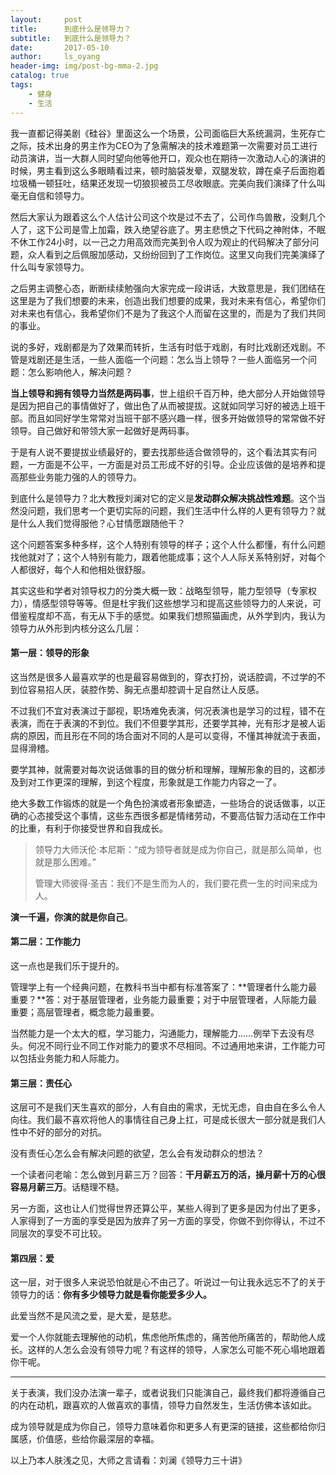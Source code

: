```yaml
---
layout:     post
title:      到底什么是领导力？
subtitle:   到底什么是领导力？
date:       2017-05-10
author:     ls_oyang
header-img: img/post-bg-mma-2.jpg
catalog: true
tags:
    - 健身
    - 生活
---
```




我一直都记得美剧《硅谷》里面这么一个场景，公司面临巨大系统漏洞，生死存亡之际，技术出身的男主作为CEO为了急需解决的技术难题第一次需要对员工进行动员演讲，当一大群人同时望向他等他开口，观众也在期待一次激动人心的演讲的时候，男主看到这么多眼睛看过来，顿时脑袋发晕，双腿发软，蹲在桌子后面抱着垃圾桶一顿狂吐，结果还发现一切狼狈被员工尽收眼底。完美向我们演绎了什么叫毫无自信和领导力。

然后大家认为跟着这么个人估计公司这个坎是过不去了，公司作鸟兽散，没剩几个人了，这下公司是雪上加霜，跌入绝望谷底了。男主悲愤之下代码之神附体，不眠不休工作24小时，以一己之力用高效而完美到令人叹为观止的代码解决了部分问题，众人看到之后佩服加感动，又纷纷回到了工作岗位。这里又向我们完美演绎了什么叫专家领导力。

之后男主调整心态，断断续续勉强向大家完成一段讲话，大致意思是，我们团结在这里是为了我们想要的未来，创造出我们想要的成果，我对未来有信心，希望你们对未来也有信心，我希望你们不是为了我这个人而留在这里的，而是为了我们共同的事业。

说的多好，戏剧都是为了效果而转折，生活有时低于戏剧，有时比戏剧还戏剧。不管是戏剧还是生活，一些人面临一个问题：怎么当上领导？一些人面临另一个问题：怎么影响他人，解决问题？

**当上领导和拥有领导力当然是两码事**，世上组织千百万种，绝大部分人开始做领导是因为把自己的事情做好了，做出色了从而被提拔。这就如同学习好的被选上班干部。而且如同好学生常常对当班干部不感兴趣一样，很多开始做领导的常常做不好领导。自己做好和带领大家一起做好是两码事。

于是有人说不要提拔业绩最好的，要去找那些适合做领导的，这个看法其实有问题，一方面是不公平，一方面是对员工形成不好的引导。企业应该做的是培养和提高那些业务能力强的人的领导力。

到底什么是领导力？北大教授刘澜对它的定义是**发动群众解决挑战性难题**。这个当然没问题，我们思考一个更切实际的问题，我们生活中什么样的人更有领导力？就是什么人我们觉得服他？心甘情愿跟随他干？

这个问题答案多种多样，这个人特别有领导的样子；这个人什么都懂，有什么问题找他就对了；这个人特别有能力，跟着他能成事；这个人人际关系特别好，对每个人都很好，每个人和他相处很舒服。

其实这些和学者对领导权力的分类大概一致：战略型领导，能力型领导（专家权力），情感型领导等等。但是杜宇我们这些想学习和提高这些领导力的人来说，可借鉴程度却不高，有无从下手的感觉。如果我们想照猫画虎，从外学到内，我认为领导力从外形到内核分这么几层：

#### 第一层：领导的形象

这当然是很多人最喜欢学的也是最容易做到的，穿衣打扮，说话腔调，不过学的不到位容易招人厌，装腔作势、胸无点墨却腔调十足自然让人反感。

不过我们不宜对表演过于鄙视，职场难免表演，何况表演也是学习的过程，错不在表演，而在于表演的不到位。我们不但要学其形，还要学其神，光有形才是被人诟病的原因，而且形在不同的场合面对不同的人是可以变得，不懂其神就流于表面，显得滑稽。

要学其神，就需要对每次说话做事的目的做分析和理解，理解形象的目的，这都涉及到对工作更深的理解，到这个程度，形象就是工作能力内容之一了。

绝大多数工作锻炼的就是一个角色扮演或者形象塑造，一些场合的说话做事，以正确的心态接受这个事情，这些东西很多都是情绪劳动，不要高估智力活动在工作中的比重，有利于你接受世界和自我成长。

> 领导力大师沃伦·本尼斯：“成为领导者就是成为你自己，就是那么简单，也就是那么困难。”
>
> 管理大师彼得·圣吉：我们不是生而为人的，我们要花费一生的时间来成为人。

**演一千遍，你演的就是你自己**。

#### 第二层：工作能力

这一点也是我们乐于提升的。

管理学上有一个经典问题，在教科书当中都有标准答案了：**管理者什么能力最重要？**答：对于基层管理者，业务能力最重要；对于中层管理者，人际能力最重要；高层管理者，概念能力最重要。

当然能力是一个太大的框，学习能力，沟通能力，理解能力……例举下去没有尽头。何况不同行业不同工作对能力的要求不尽相同。不过通用地来讲，工作能力可以包括业务能力和人际能力。

#### 第三层：责任心

这层可不是我们天生喜欢的部分，人有自由的需求，无忧无虑，自由自在多么令人向往。我们最不喜欢将他人的事情往自己身上扛，可是成长很大一部分就是我们人性中不好的部分的对抗。

没有责任心怎么会有解决问题的欲望，怎么会有发动群众的想法？

一个读者问老喻：怎么做到月薪三万？回答：**干月薪五万的活，操月薪十万的心很容易月薪三万**。话糙理不糙。

另一方面，这也让人们觉得世界还算公平，某些人得到了更多是因为付出了更多，人家得到了一方面的享受是因为放弃了另一方面的享受，你做不到你得认，不过不同层次的享受不可比较。

#### 第四层：爱

这一层，对于很多人来说恐怕就是心不由己了。听说过一句让我永远忘不了的关于领导力的话：**你有多少领导力就是看你能爱多少人。**

此爱当然不是风流之爱，是大爱，是慈悲。

爱一个人你就能去理解他的动机，焦虑他所焦虑的，痛苦他所痛苦的，帮助他人成长。这样的人怎么会没有领导力呢？有这样的领导，人家怎么可能不死心塌地跟着你干呢。

------

关于表演，我们没办法演一辈子，或者说我们只能演自己，最终我们都将遵循自己的内在动机，跟喜欢的人做喜欢的事情，领导力自然发生，生活仿佛本该如此。

成为领导就是成为你自己，领导力意味着你和更多人有更深的链接，这些都给你归属感，价值感，些给你最深层的幸福。

以上乃本人肤浅之见，大师之言请看：刘澜《领导力三十讲》